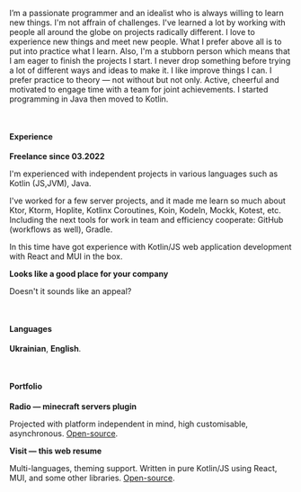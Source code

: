 I’m a passionate programmer and an idealist who is always willing to learn new things. I'm not affrain of challenges.
I've learned a lot by working with people all around the globe on projects radically different. I love to experience new things and meet new people.
What I prefer above all is to put into practice what I learn.
Also, I'm a stubborn person which means that I am eager to finish the projects I start.
I never drop something before trying a lot of different ways and ideas to make it. I like improve things I can. I prefer practice to theory — not without but not only. Active, cheerful and motivated to engage time with a team for joint achievements. 
I started programming in Java then moved to Kotlin.

<pre>

</pre>

#### Experience

**Freelance since 03.2022**

I'm experienced with independent projects in various languages such as Kotlin (JS,JVM), Java.

I've worked for a few server projects, and it made me learn so much about Ktor, Ktorm, Hoplite, Kotlinx Coroutines, Koin, KodeIn, Mockk, Kotest, etc. Including the next tools for work in team and efficiency cooperate: GitHub (workflows as well), Gradle.

In this time have got experience with Kotlin/JS web application development with React and MUI in the box.

**Looks like a good place for your company**

Doesn't it sounds like an appeal?

<pre>

</pre>

#### Languages

**Ukrainian**, **English**. 

<pre>

</pre>

#### Portfolio

**Radio — minecraft servers plugin**

Projected with platform independent in mind, high customisable, asynchronous. [Open-source](https://github.com/vie10/radio).

**Visit — this web resume**

Multi-languages, theming support. Written in pure Kotlin/JS using React, MUI, and some other libraries. [Open-source](https://github.com/vie10/visit).
